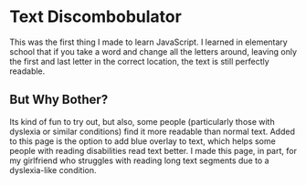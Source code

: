 # Text Discombobulator
This was the first thing I made to learn JavaScript. I learned in elementary school that if you take a word and change all the letters around, leaving only the first and last letter in the correct location, the text is still perfectly readable. 

## But Why Bother?
Its kind of fun to try out, but also, some people (particularly those with dyslexia or similar conditions) find it more readable than normal text. Added to this page is the option to add blue overlay to text, which helps some people with reading disabilities read text better. I made this page, in part, for my girlfriend who struggles with reading long text segments due to a dyslexia-like condition.
